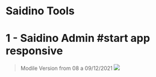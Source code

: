 # Saidino Tools

# 1 - Saidino Admin #start app responsive
>Modile Version from 08 a 09/12/2021
![](mobile_part_0.gif)
